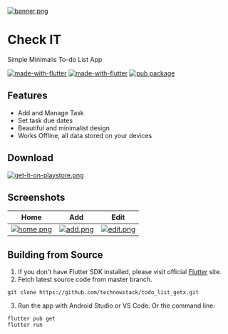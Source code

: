 
[![banner.png](https://i.postimg.cc/Qd93BM43/banner.png)](https://postimg.cc/4YgMqXRL)
# Check IT
Simple Minimalis To-do List App 

[![made-with-flutter](https://img.shields.io/badge/Flutter-02569B?style=for-the-badge&logo=flutter&logoColor=white)](https://flutter.dev/) [![made-with-flutter](https://img.shields.io/badge/Dart-0175C2?style=for-the-badge&logo=dart&logoColor=white)](https://dart.dev/)
[![pub package](https://img.shields.io/pub/v/get.svg?label=get&color=blue)](https://pub.dev/packages/get)

## Features
- Add and Manage Task
- Set task due dates
- Beautiful and minimalist design
- Works Offline, all data stored on your devices

## Download
[![get-it-on-playstore.png](https://i.postimg.cc/SsNr1nz2/get-it-on-playstore.png)](https://play.google.com/store/apps/details?id=com.technowstack.todo_list)

## Screenshots

Home | Add | Edit
--- | --- | ---
[![home.png](https://i.postimg.cc/9QFvTQLM/home.png)](https://postimg.cc/XpmH64SS) | [![add.png](https://i.postimg.cc/sxdkZPLd/add.png)](https://postimg.cc/G8K7WDrq) | [![edit.png](https://i.postimg.cc/43YqLFkR/edit.png)](https://postimg.cc/94jLzbQL)

## Building from Source

1. If you don't have Flutter SDK installed, please visit official [Flutter](https://flutter.dev/) site.
2. Fetch latest source code from master branch.

```
git clone https://github.com/technowstack/todo_list_getx.git
```

3. Run the app with Android Studio or VS Code. Or the command line:

```
flutter pub get
flutter run
```
